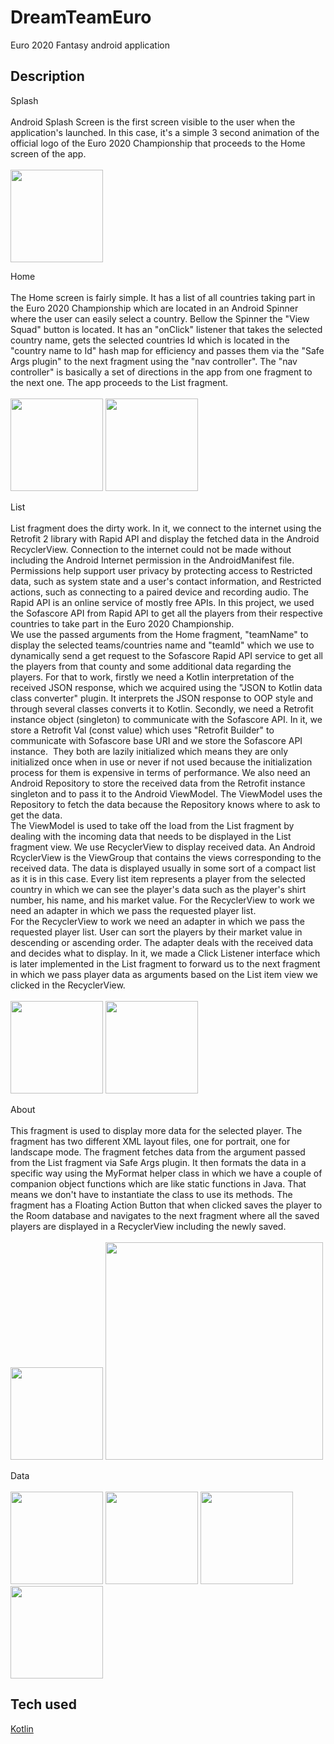 # DreamTeamEuro

Euro 2020 Fantasy android application

## Description

Splash <br><br>
Android Splash Screen is the first screen visible to the user when the application's launched. In this case, it's a simple 3 second animation of the official logo of the Euro 2020 Championship that proceeds to the Home screen of the app. <br><br>
<img src="https://user-images.githubusercontent.com/53277964/124465861-350fe880-dd96-11eb-9e87-05176889d181.jpg" width="148">

Home <br><br>
The Home screen is fairly simple. It has a list of all countries taking part in the Euro 2020 Championship which are located in an Android Spinner where the user can easily select a country. Bellow the Spinner the "View Squad" button is located. It has an "onClick" listener that takes the selected country name, gets the selected countries Id which is located in the "country name to Id" hash map for efficiency and passes them via the "Safe Args plugin" to the next fragment using the "nav controller". The "nav controller" is basically a set of directions in the app from one fragment to the next one. The app proceeds to the List fragment. <br><br>
<img src="https://user-images.githubusercontent.com/53277964/124466032-730d0c80-dd96-11eb-9c5d-c4c3063f50df.jpg" width="148">
<img src="https://user-images.githubusercontent.com/53277964/124466087-87e9a000-dd96-11eb-9985-9732caae18e3.jpg" width="148">

List <br><br>
List fragment does the dirty work. In it, we connect to the internet using the Retrofit 2 library with Rapid API and display the fetched data in the Android RecyclerView. Connection to the internet could not be made without including the Android Internet permission in the AndroidManifest file. Permissions help support user privacy by protecting access to Restricted data, such as system state and a user's contact information, and Restricted actions, such as connecting to a paired device and recording audio. The Rapid API is an online service of mostly free APIs. In this project, we used the Sofascore API from Rapid API to get all the players from their respective countries to take part in the Euro 2020 Championship. <br>
We use the passed arguments from the Home fragment, "teamName" to display the selected teams/countries name and "teamId" which we use to dynamically send a get request to the Sofascore Rapid API service to get all the players from that county and some additional data regarding the players. For that to work, firstly we need a Kotlin interpretation of the received JSON response, which we acquired using the "JSON to Kotlin data class converter" plugin. It interprets the JSON response to OOP style and through several classes converts it to Kotlin. Secondly, we need a Retrofit instance object (singleton) to communicate with the Sofascore API. In it, we store a Retrofit Val (const value) which uses "Retrofit Builder" to communicate with Sofascore base URI and we store the Sofascore API instance.  They both are lazily initialized which means they are only initialized once when in use or never if not used because the initialization process for them is expensive in terms of performance. We also need an Android Repository to store the received data from the Retrofit instance singleton and to pass it to the Android ViewModel. The ViewModel uses the Repository to fetch the data because the Repository knows where to ask to get the data. <br>
The ViewModel is used to take off the load from the List fragment by dealing with the incoming data that needs to be displayed in the List fragment view. We use RecyclerView to display received data. An Android RcyclerView is the ViewGroup that contains the views corresponding to the received data. The data is displayed usually in some sort of a compact list as it is in this case. Every list item represents a player from the selected country in which we can see the player's data such as the player's shirt number, his name, and his market value. For the RecyclerView to work we need an adapter in which we pass the requested player list. <br>
For the RecyclerView to work we need an adapter in which we pass the requested player list. User can sort the players by their market value in descending or ascending order. The adapter deals with the received data and decides what to display. In it, we made a Click Listener interface which is later implemented in the List fragment to forward us to the next fragment in which we pass player data as arguments based on the List item view we clicked in the RecyclerView. <br><br>
<img src="https://user-images.githubusercontent.com/53277964/124466237-b9626b80-dd96-11eb-9ecd-2ba4fcd2a8da.jpg" width="148">
<img src="https://user-images.githubusercontent.com/53277964/124466278-c8491e00-dd96-11eb-9750-25233d1dfa45.jpg" width="148">

About <br><br>
This fragment is used to display more data for the selected player. The fragment has two different XML layout files, one for portrait, one for landscape mode. The fragment fetches data from the argument passed from the List fragment via Safe Args plugin. It then formats the data in a specific way using the MyFormat helper class in which we have a couple of companion object functions which are like static functions in Java. That means we don't have to instantiate the class to use its methods. The fragment has a Floating Action Button that when clicked saves the player to the Room database and navigates to the next fragment where all the saved players are displayed in a RecyclerView including the newly saved. <br><br>
<img src="https://user-images.githubusercontent.com/53277964/124466394-eca4fa80-dd96-11eb-8da1-1c4307a1b512.jpg" width="148">
<img src="https://user-images.githubusercontent.com/53277964/124466514-034b5180-dd97-11eb-9f55-ac591433d1e8.jpg" width="348">

Data <br><br>
<img src="https://user-images.githubusercontent.com/53277964/124466683-237b1080-dd97-11eb-9094-cdfb9aac5bc4.jpg" width="148">
<img src="https://user-images.githubusercontent.com/53277964/124466789-43aacf80-dd97-11eb-97b9-6206371ed0ef.jpg" width="148">
<img src="https://user-images.githubusercontent.com/53277964/124466836-545b4580-dd97-11eb-9340-3d88040f7cee.jpg" width="148">
<img src="https://user-images.githubusercontent.com/53277964/124466898-6a690600-dd97-11eb-9f19-bc49a88d374e.jpg" width="148">


## Tech used

<a href="https://kotlinlang.org/">Kotlin</a>
